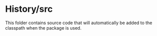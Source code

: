 # History/src

This folder contains source code that will automatically be added to the classpath when
the package is used.
